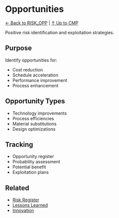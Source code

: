 # Opportunities

[← Back to RISK_OPP](../README.md) | [↑ Up to CMP](../../README.md)

Positive risk identification and exploitation strategies.

## Purpose

Identify opportunities for:
- Cost reduction
- Schedule acceleration
- Performance improvement
- Process enhancement

## Opportunity Types

- Technology improvements
- Process efficiencies
- Material substitutions
- Design optimizations

## Tracking

- Opportunity register
- Probability assessment
- Potential benefit
- Exploitation plans

## Related

- [Risk Register](../RISK_REGISTER/)
- [Lessons Learned](../../QUALITY/LESSONS_LEARNED/)
- [Innovation](../../../../../../../../../../../../../../00-PROGRAM/DIGITAL_THREAD/)
